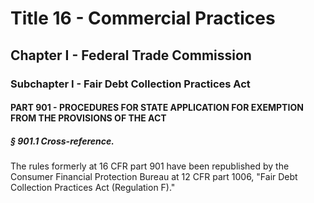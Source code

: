 
# Title 16 - Commercial Practices
## Chapter I - Federal Trade Commission
### Subchapter I - Fair Debt Collection Practices Act
#### PART 901 - PROCEDURES FOR STATE APPLICATION FOR EXEMPTION FROM THE PROVISIONS OF THE ACT
##### § 901.1 Cross-reference.

The rules formerly at 16 CFR part 901 have been republished by the Consumer Financial Protection Bureau at 12 CFR part 1006, "Fair Debt Collection Practices Act (Regulation F)."
